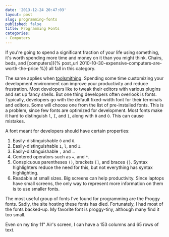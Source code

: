 ```yaml
---
date: '2013-12-24 20:47:03'
layout: post
slug: programming-fonts
published: false
title: Programming Fonts
categories:
- Computers
---
```


If you're going to spend a significant fraction of your life using something, it's worth spending more time and money on it than you might think. Chairs, beds, and [computers]({% post_url 2010-10-30-expensive-computers-are-worth-the-price %}) all fall in this category. 

The same applies when [toolsmithing](). Spending some time customizing your development environment can improve your productivity and reduce frustration. Most developers like to tweak their editors with various plugins and set up fancy shells. But one thing developers often overlook is fonts. Typically, developers go with the default fixed-width font for their terminals and editors. Some will choose one from the list of pre-installed fonts. This is a problem, since few fonts are optimized for development. Most fonts make it hard to distinguish `l`, `I`, and `1`, along with `0` and `O`. This can cause mistakes.

A font meant for developers should have certain properties:

1. Easily-distinguishable `0` and `O`.
1. Easily-distinguishable `1`, `l`, and `I`.
1. Easily-distinguishable `,` and `.`.
1. Centered operators such as `=`, and `*`.
1. Conspicuous parentheses `()`, brackets `[]`, and braces `{}`. Syntax highlighters reduce the need for this, but not everything has syntax highlighting.
1. Readable at small sizes. Big screens can help productivity. Since laptops have small screens, the only way to represent more information on them is to use smaller fonts.

The most useful group of fonts I've found for programming are the Proggy fonts. Sadly, the site hosting these fonts has died. Fortunately, I had most of the fonts backed-up. My favorite font is proggy-tiny, although many find it too small.

Even on my tiny 11" Air's screen, I can have a 153 columns and 65 rows of text.
